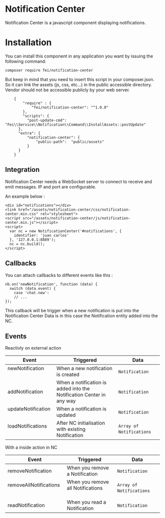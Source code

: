 # Notification Center

Notification Center is a javascript component displaying notifications.

# Installation

You can install this component in any application you want by issuing the following command:

```
composer require fei/notification-center
```

But keep in mind that you need to insert this script in your composer.json. So it can link the assets (js, css, etc...) in the public accessible directory. Vendor should not be accessible publicly by your web server.

```
	{
		"require" : {
			"fei/notification-center": "^1.0.0"
		},
		"scripts": {
          "post-update-cmd": "Fei\\Service\\Notification\\Command\\InstallAssets::postUpdate"
      },
      "extra": {
          "notification-center": {
              "public-path":  "public/assets"
          }
      }
	}
```
## Integration

Notification Center needs a WebSocket server to connect to receive and emit messages.
IP and port are configurable.


An example below :
```
<div id="notifications"></div>
<link href="/assets/notification-center/css/notification-center.min.css" rel="stylesheet">
<script src="/assets/notification-center/js/notification-center.min.js"></script>
<script>
  var nc = new NotificationCenter('#notifications', {
    identifier: 'juan carlos'
  }, '127.0.0.1:8889');
  nc = nc.build();
</script>
```

## Callbacks

You can attach callbacks to different events like this :

```
nb.on('newNotification', function (data) {
  switch (data.event) {
    case 'chat.new':
    // ...
});
```

This callback will be trigger when a new notification is put into the Notification Center
Data is in this case the Notification entity added into the NC.

## Events

Reactivly on external action

| Event    | Triggered              | Data |
|----------|-------------------|----------|
| newNotification       | When a new notification is created         | `Notification`      | 
| addNotification       | When a notification is added into the Notification Center in any way  | `Notification`      |
| updateNotification    | When a notification is updated          | `Notification`      |
| loadNotifications     | After NC initialisation with existing Notification        | `Array of Notifications`      |


With a inside action in NC

| Event    | Triggered              | Data |
|----------|-------------------|----------|
| removeNotification       | When you remove a Notification         | `Notification`      | 
| removeAllNotifications       | When you remove all Notifications         | `Array of Notifications`      |
| readNotification       | When you read a Notification          | `Notification`      |
